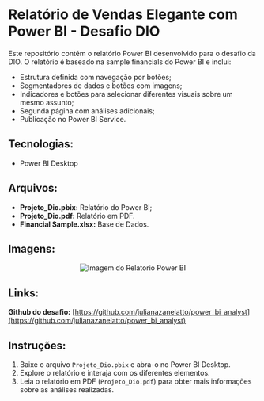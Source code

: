 # Relatório de Vendas Elegante com Power BI - Desafio DIO


Este repositório contém o relatório Power BI desenvolvido para o desafio da DIO. O relatório é baseado na sample financials do Power BI e inclui:

* Estrutura definida com navegação por botões;
* Segmentadores de dados e botões com imagens;
* Indicadores e botões para selecionar diferentes visuais sobre um mesmo assunto;
* Segunda página com análises adicionais;
* Publicação no Power BI Service.

## **Tecnologias:**

- Power BI Desktop

## **Arquivos:**

* **Projeto_Dio.pbix:** Relatório do Power BI;
* **Projeto_Dio.pdf:** Relatório em PDF.
* **Financial Sample.xlsx:** Base de Dados.

## **Imagens:**

<div align="center">
  <img src="imgs/PowerBI.png" alt="Imagem do Relatorio Power BI">
</div>

## **Links:**

**Github do desafio:** [https://github.com/julianazanelatto/power_bi_analyst](https://github.com/julianazanelatto/power_bi_analyst)

## **Instruções:**

1. Baixe o arquivo `Projeto_Dio.pbix` e abra-o no Power BI Desktop.
2. Explore o relatório e interaja com os diferentes elementos.
3. Leia o relatório em PDF (`Projeto_Dio.pdf`) para obter mais informações sobre as análises realizadas.



